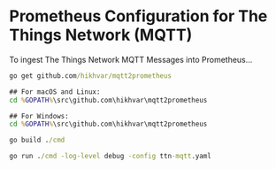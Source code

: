 # Prometheus Configuration for The Things Network (MQTT)

To ingest The Things Network MQTT Messages into Prometheus...

```cmd
go get github.com/hikhvar/mqtt2prometheus

## For macOS and Linux:
cd %GOPATH%\src\github.com\hikhvar\mqtt2prometheus

## For Windows:
cd %GOPATH%\src\github.com\hikhvar\mqtt2prometheus

go build ./cmd

go run ./cmd -log-level debug -config ttn-mqtt.yaml
```
